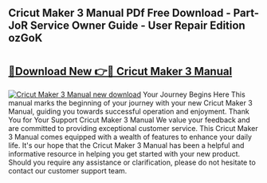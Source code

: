 ## Cricut Maker 3 Manual PDf Free Download - Part-JoR Service Owner Guide - User Repair Edition ozGoK

# <h2><a href="http://bc21322.oget.top/?id=Cricut+Maker+3+Manual">🔗Download New 👉🔴 Cricut Maker 3 Manual</a></h2>

[![Cricut Maker 3 Manual new download](https://i.imgur.com/5g1atiW.png)](http://bc21322.oget.top/?id=Cricut+Maker+3+Manual)
Your Journey Begins Here This manual marks the beginning of your journey with your new Cricut Maker 3 Manual, guiding you towards successful operation and enjoyment. Thank You for Your Support Cricut Maker 3 Manual We value your feedback and are committed to providing exceptional customer service. This Cricut Maker 3 Manual comes equipped with a wealth of features to enhance your daily life. It's our hope that the Cricut Maker 3 Manual has been a helpful and informative resource in helping you get started with your new product. Should you require any assistance or clarification, please do not hesitate to contact our customer support team.
